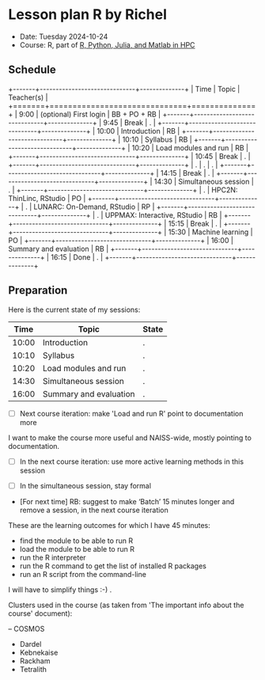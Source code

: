 # Lesson plan R by Richel

- Date: Tuesday 2024-10-24
- Course: R, part of [R, Python, Julia, and Matlab in HPC](https://github.com/UPPMAX/R-python-julia-matlab-HPC/)

## Schedule

+-------+------------------------------+--------------+
| Time  | Topic                        | Teacher(s)   |
+=======+==============================+==============+
| 9:00  | (optional) First login       | BB + PO + RB |
+-------+------------------------------+--------------+
| 9:45  | Break                        | .            |
+-------+------------------------------+--------------+
| 10:00 | Introduction                 | RB           |
+-------+------------------------------+--------------+
| 10:10 | Syllabus                     | RB           |
+-------+------------------------------+--------------+
| 10:20 | Load modules and run         | RB           |
+-------+------------------------------+--------------+
| 10:45 | Break                        | .            |
+-------+------------------------------+--------------+
| .     | .                            | .            |
+-------+------------------------------+--------------+
| 14:15 | Break                        | .            |
+-------+------------------------------+--------------+
| 14:30 | Simultaneous session         | .            |
+-------+------------------------------+--------------+
| .     | HPC2N: ThinLinc, RStudio     | PO           |
+-------+------------------------------+--------------+
| .     | LUNARC: On-Demand, RStudio   | RP           |
+-------+------------------------------+--------------+
| .     | UPPMAX: Interactive, RStudio | RB           |
+-------+------------------------------+--------------+
| 15:15 | Break                        | .            |
+-------+------------------------------+--------------+
| 15:30 | Machine learning             | PO           |
+-------+------------------------------+--------------+
| 16:00 | Summary and evaluation       | RB           |
+-------+------------------------------+--------------+
| 16:15 | Done                         | .            |
+-------+------------------------------+--------------+

## Preparation

Here is the current state of my sessions:

Time  | Topic                   | State
------|-------------------------|------
10:00 | Introduction            |.
10:10 | Syllabus                |.
10:20 | Load modules and run    |.
14:30 | Simultaneous session    |. 
16:00 | Summary and evaluation  |.

- [ ] Next course iteration: make 'Load and run R' point to documentation more

I want to make the course more useful and NAISS-wide, mostly pointing
to documentation.

- [ ] In the next course iteration: use more active learning methods in this
  session

- [ ] In the simultaneous session, stay formal

- [For next time] RB: suggest to make ‘Batch’ 15 minutes longer and remove a session, in the next course iteration

These are the learning outcomes for which I have 45 minutes:

- find the module to be able to run R
- load the module to be able to run R
- run the R interpreter
- run the R command to get the list of installed R packages
- run an R script from the command-line

I will have to simplify things :-) .

Clusters used in the course (as taken from 'The important info about
the course' document):

– COSMOS
- Dardel 
- Kebnekaise 
- Rackham
- Tetralith 
